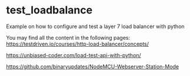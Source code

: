 # test_loadbalance
Example on how to configure and test a layer 7 load balancer with python

You may find all the content in the following pages:
https://testdriven.io/courses/http-load-balancer/concepts/

https://unbiased-coder.com/load-test-api-with-python/

https://github.com/binaryupdates/NodeMCU-Webserver-Station-Mode
